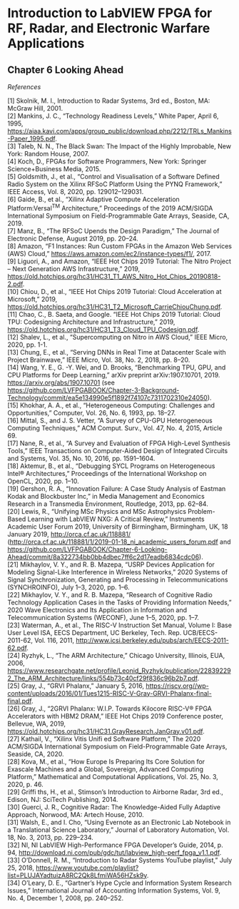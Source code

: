# Introduction to LabVIEW FPGA for RF, Radar, and Electronic Warfare Applications  
## Chapter 6 Looking Ahead  

*References*  

[1] Skolnik, M. I., Introduction to Radar Systems, 3rd ed., Boston, MA: McGraw Hill, 2001.  
[2] Mankins, J. C., “Technology Readiness Levels,” White Paper, April 6, 1995, https://aiaa.kavi.com/apps/group_public/download.php/2212/TRLs_Mankins-Paper_1995.pdf.  
[3] Taleb, N. N., The Black Swan: The Impact of the Highly Improbable, New York: Random House, 2007.  
[4] Koch, D., FPGAs for Software Programmers, New York: Springer Science+Business Media, 2015.  
[5] Goldsmith, J., et al., “Control and Visualisation of a Software Defined Radio System on the Xilinx RFSoC Platform Using the PYNQ Framework,” IEEE Access, Vol. 8, 2020, pp. 129012–129031.  
[6] Gaide, B., et al., “Xilinx Adaptive Compute Acceleration Platform:Versal<sup>TM</sup> Architecture,” Proceedings of the 2019 ACM/SIGDA International Symposium on Field-Programmable Gate Arrays, Seaside, CA, 2019.  
[7] Manz, B., “The RFSoC Upends the Design Paradigm,” The Journal of Electronic Defense, August 2019, pp. 20–24.  
[8] Amazon, “F1 Instances: Run Custom FPGAs in the Amazon Web Services (AWS) Cloud,” https://aws.amazon.com/ec2/instance-types/f1/, 2017.  
[9] Liguori, A., and Amazon, “IEEE Hot Chips 2019 Tutorial: The Nitro Project – Next Generation AWS Infrastructure,” 2019, https://old.hotchips.org/hc31/HC31_T1_AWS_Nitro_Hot_Chips_20190818-2.pdf.  
[10] Chiou, D., et al., “IEEE Hot Chips 2019 Tutorial: Cloud Acceleration at Microsoft,” 2019, https://old.hotchips.org/hc31/HC31_T2_Microsoft_CarrieChiouChung.pdf.  
[11] Chao, C., B. Saeta, and Google. “IEEE Hot Chips 2019 Tutorial: Cloud TPU: Codesigning Architecture and Infrastructure,” 2019, https://old.hotchips.org/hc31/HC31_T3_Cloud_TPU_Codesign.pdf.  
[12] Shalev, L., et al., “Supercomputing on Nitro in AWS Cloud,” IEEE Micro, 2020, pp. 1-1.  
[13] Chung, E., et al., “Serving DNNs in Real Time at Datacenter Scale with Project Brainwave,” IEEE Micro, Vol. 38, No. 2, 2018, pp. 8–20.  
[14] Wang, Y. E., G. -Y. Wei, and D. Brooks, “Benchmarking TPU, GPU, and CPU Platforms for Deep Learning,” arXiv preprint arXiv:1907.10701, 2019. https://arxiv.org/abs/1907.10701 (see https://github.com/LVFPGABOOK/Chapter-3-Background-Technology/commit/ea5e134990e5f1892f74107c7311702310e24050).  
[15] Khokhar, A. A., et al., “Heterogeneous Computing: Challenges and Opportunities,” Computer, Vol. 26, No. 6, 1993, pp. 18–27.  
[16] Mittal, S., and J. S. Vetter, “A Survey of CPU-GPU Heterogeneous Computing Techniques,” ACM Comput. Surv., Vol. 47, No. 4, 2015, Article 69.  
[17] Nane, R., et al., “A Survey and Evaluation of FPGA High-Level Synthesis Tools,” IEEE Transactions on Computer-Aided Design of Integrated Circuits and Systems, Vol. 35, No. 10, 2016, pp. 1591–1604.  
[18] Aktemur, B., et al., “Debugging SYCL Programs on Heterogeneous Intel® Architectures,” Proceedings of the International Workshop on OpenCL, 2020, pp. 1–10.  
[19] Gershon, R. A., “Innovation Failure: A Case Study Analysis of Eastman Kodak and Blockbuster Inc,” in Media Management and Economics Research in a Transmedia Environment, Routledge, 2013, pp. 62–84.  
[20] Lewis, R., “Unifying MSc Physics and MSc Astrophysics Problem-Based Learning with LabVIEW NXG: A Critical Review,” Instruments Academic User Forum 2019, University of Birmingham, Birmingham, UK, 18 January 2019, http://orca.cf.ac.uk/118881/ (http://orca.cf.ac.uk/118881/1/2019-01-18_ni_academic_users_forum.pdf and https://github.com/LVFPGABOOK/Chapter-6-Looking-Ahead/commit/8a322734bb0bb4dbec7ff6c2d17eadb6834cdc06).  
[21] Mikhaylov, V. Y., and R. B. Mazepa, “USRP Devices Application for Modeling Signal-Like Interference in Wireless Networks,” 2020 Systems of Signal Synchronization, Generating and Processing in Telecommunications (SYNCHROINFO), July 1–3, 2020, pp. 1–6.  
[22] Mikhaylov, V. Y., and R. B. Mazepa, “Research of Cognitive Radio Technology Application Cases in the Tasks of Providing Information Needs,” 2020 Wave Electronics and Its Application in Information and Telecommunication Systems (WECONF), June 1–5, 2020, pp. 1–7.  
[23] Waterman, A., et al., The RISC-V Instruction Set Manual, Volume I: Base User Level ISA, EECS Department, UC Berkeley, Tech. Rep. UCB/EECS-2011-62, Vol. 116, 2011, http://www.icsi.berkeley.edu/pubs/arch/EECS-2011-62.pdf.  
[24] Ryzhyk, L., “The ARM Architecture,” Chicago University, Illinois, EUA, 2006, https://www.researchgate.net/profile/Leonid_Ryzhyk/publication/228392292_The_ARM_Architecture/links/554b73c40cf29f836c96b2b7.pdf.  
[25] Gray, J., “GRVI Phalanx,” January 5, 2016, https://riscv.org//wp-content/uploads/2016/01/Tues1215-RISC-V-Gray-GRVI-Phalanx-final-final.pdf.  
[26] Gray, J., “2GRVI Phalanx: W.I.P. Towards Kilocore RISC-V® FPGA Accelerators with HBM2 DRAM,” IEEE Hot Chips 2019 Conference poster, Bellevue, WA, 2019, https://old.hotchips.org/hc31/HC31.GrayResearch.JanGray.v01.pdf.  
[27] Kathail, V., “Xilinx Vitis Unifi ed Software Platform,” The 2020 ACM/SIGDA International Symposium on Field-Programmable Gate Arrays, Seaside, CA, 2020.  
[28] Kova, M., et al., “How Europe Is Preparing Its Core Solution for Exascale Machines and a Global, Sovereign, Advanced Computing Platform,” Mathematical and Computational Applications, Vol. 25, No. 3, 2020, p. 46.  
[29] Griffi ths, H., et al., Stimson’s Introduction to Airborne Radar, 3rd ed., Edison, NJ: SciTech Publishing, 2014.  
[30] Guerci, J. R., Cognitive Radar: The Knowledge-Aided Fully Adaptive Approach, Norwood, MA: Artech House, 2010.  
[31] Walsh, E., and I. Cho, “Using Evernote as an Electronic Lab Notebook in a Translational Science Laboratory,” Journal of Laboratory Automation, Vol. 18, No. 3, 2013, pp. 229–234.  
[32] NI, NI LabVIEW High-Performance FPGA Developer’s Guide, 2014, p. 94, http://download.ni.com/pub/gdc/tut/labview_high-perf_fpga_v1.1.pdf.  
[33] O’Donnell, R. M., “Introduction to Radar Systems YouTube playlist,” July 25, 2018, https://www.youtube.com/playlist?list=PLUJAYadtuizA8RC2Qk8LfmiWA56HZsk9y.  
[34] O’Leary, D. E., “Gartner’s Hype Cycle and Information System Research Issues,” International Journal of Accounting Information Systems, Vol. 9, No. 4, December 1, 2008, pp. 240–252.  

